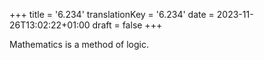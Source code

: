 +++
title = '6.234'
translationKey = '6.234'
date = 2023-11-26T13:02:22+01:00
draft = false
+++

Mathematics is a method of logic.
